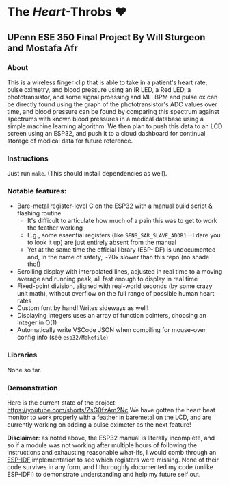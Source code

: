 # The _Heart_-Throbs ❤️
## UPenn ESE 350 Final Project By Will Sturgeon and Mostafa Afr

### About
This is a wireless finger clip that is able to take in a patient's heart rate, pulse oximetry, and blood pressure using an IR LED, a Red LED, a phototransistor, and some signal proessing and ML. BPM and pulse ox can be directly found using the graph of the phototransistor's ADC values over time, and blood pressure can be found by comparing this spectrum against spectrums with known blood pressures in a medical database using a simple machine learning algorithm. We then plan to push this data to an LCD screen using an ESP32, and push it to a cloud dashboard for continual storage of medical data for future reference. 

### Instructions
Just run `make`. (This should install dependencies as well).

### Notable features:
- Bare-metal register-level C on the ESP32 with a manual build script & flashing routine
  - It's difficult to articulate how much of a pain this was to get to work the feather working
  - E.g., some essential registers (like `SENS_SAR_SLAVE_ADDR1`—I dare you to look it up) are just entirely absent from the manual
  - Yet at the same time the official library (ESP-IDF) is undocumented and, in the name of safety, ~20x slower than this repo (no shade tho!)
- Scrolling display with interpolated lines, adjusted in real time to a moving average and running peak, all fast enough to display in real time
- Fixed-point division, aligned with real-world seconds (by some crazy unit math), without overflow on the full range of possible human heart rates
- Custom font by hand! Writes sideways as well!
- Displaying integers uses an array of function pointers, choosing an integer in O(1)
- Automatically write VSCode JSON when compiling for mouse-over config info (see `esp32/Makefile`)

### Libraries
None so far.

### Demonstration
Here is the current state of the project: https://youtube.com/shorts/ZsG0fzAm2Nc
We have gotten the heart beat monitor to work properly with a feather in baremetal on the LCD, and are currently working on adding a pulse oximeter as the next feature!

**Disclaimer**: as noted above, the ESP32 manual is literally incomplete, and so if a module was not working after multiple hours of following the instructions and exhausting reasonable what-ifs, I would comb through an [ESP-IDF](https://github.com/espressif/esp-idf) implementation to see which registers were missing. None of their code survives in any form, and I thoroughly documented my code (unlike ESP-IDF!) to demonstrate understanding and help my future self out.


